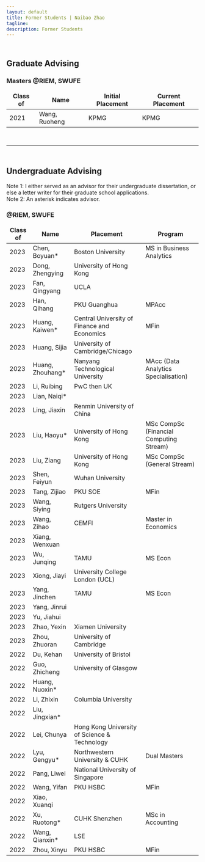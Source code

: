 ```yaml
---
layout: default
title: Former Students | Naibao Zhao
tagline: 
description: Former Students
---
```

<!--
<div class="navbar">
    <div class="navbar-inner">
        <ul class="nav">
            <li><a href="#current">current courses</a></li>
            <li><a href="#shortcourses">short courses</a></li>
            <li><a href="#misc">misc lectures</a></li>
            <li><a href="#old">former courses</a></li>
        </ul>
    </div>
</div> -->

## <br/>Graduate Advising

### Masters @RIEM, SWUFE

| Class of | Name           | Initial Placement                           | Current Placement        |
| -------- | --------------- | --------------------------------------------| ------------------------ |
| 2021     | Wang, Ruoheng  | KPMG                                       | KPMG                     |

<br/>

---
## <br/>Undergraduate Advising

Note 1: I either served as an advisor for their undergraduate dissertation, or else a letter writer for their graduate school applications.<br/>
Note 2: An asterisk indicates advisor.

### @RIEM, SWUFE

<style>
td, th {
   border: none!important;
}
</style>


| Class of | Name           | Placement                           | Program        |
| -------- | -------------- | --------------------------------------------| ------------------------ |
| 2023            | Chen, Boyuan*  | Boston University                     | MS in Business Analytics  |
| 2023            | Dong, Zhengying| University of Hong Kong                     |                          |
| 2023            | Fan, Qingyang  | UCLA                                       |                          |
| 2023            | Han, Qihang    | PKU Guanghua                                 | MPAcc                          |
| 2023            | Huang, Kaiwen* | Central University of Finance  and Economics | MFin                          |
| 2023            | Huang, Sijia   | University of Cambridge/Chicago             |                          |
| 2023            | Huang, Zhouhang* | Nanyang Technological University  | MAcc (Data Analytics Specialisation)                |
| 2023            | Li, Ruibing    | PwC then UK |  |
| 2023            | Lian, Naiqi*   |  |  |
| 2023            | Ling, Jiaxin   | Renmin University of China   |   |
| 2023            | Liu, Haoyu*    | University of Hong Kong | MSc CompSc (Financial Computing Stream)  |
| 2023            | Liu, Ziang     | University of Hong Kong  | MSc CompSc (General Stream) |
| 2023            | Shen, Feiyun   | Wuhan University                          |       |
| 2023            | Tang, Zijiao   | PKU SOE  | MFin |
| 2023            | Wang, Siying   | Rutgers University  |   |
| 2023            | Wang, Zihao    | CEMFI | Master in Economics |
| 2023            | Xiang, Wenxuan |    | |
| 2023            | Wu, Junqing    | TAMU   |  MS Econ |
| 2023            | Xiong, Jiayi   | University College London (UCL) |  |
| 2023            | Yang, Jinchen  | TAMU | MS Econ |
| 2023            | Yang, Jinrui   |     |
| 2023            | Yu, Jiahui     |      |
| 2023            | Zhao, Yexin    | Xiamen University | |
| 2023            | Zhou, Zhuoran  | University of Cambridge        |    |
| 2022            | Du, Kehan      | University of Bristol | |
| 2022            | Guo, Zhicheng  | University of Glasgow | |
| 2022            | Huang, Nuoxin* |                        |  |
| 2022            | Li, Zhixin     | Columbia University | |
| 2022            | Liu, Jingxian* |   |   |
| 2022            | Lei, Chunya    | Hong Kong University of Science & Technology | |
| 2022            | Lyu, Gengyu*   | Northwestern University & CUHK  | Dual Masters |
| 2022            | Pang, Liwei    | National University of Singapore | |
| 2022            | Wang, Yifan    | PKU HSBC | MFin |
| 2022            | Xiao, Xuanqi   |                 |   |
| 2022            | Xu, Ruotong*   | CUHK Shenzhen | MSc in Accounting|
| 2022            | Wang, Qianxin* | LSE  |  |
| 2022            | Zhou, Xinyu    | PKU HSBC | MFin |

<br/>

